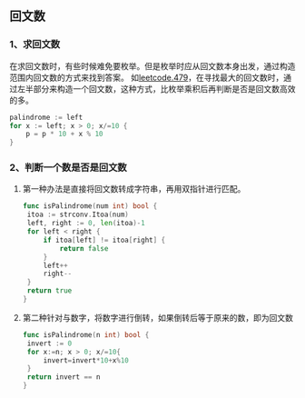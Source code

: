 ﻿## 回文数
### 1、求回文数
在求回文数时，有些时候难免要枚举。但是枚举时应从回文数本身出发，通过构造范围内回文数的方式来找到答案。
如[leetcode.479](https://leetcode-cn.com/problems/largest-palindrome-product/)，在寻找最大的回文数时，通过左半部分来构造一个回文数，这种方式，比枚举乘积后再判断是否是回文数高效的多。

```go
palindrome := left
for	x := left; x > 0; x/=10 {
	p = p * 10 + x % 10
}
```

### 2、判断一个数是否是回文数

1. 第一种办法是直接将回文数转成字符串，再用双指针进行匹配。

   ```go
   func isPalindrome(num int) bool {
   	itoa := strconv.Itoa(num)
   	left, right := 0, len(itoa)-1
   	for left < right {
   		if itoa[left] != itoa[right] {
   			return false
   		}
   		left++
   		right--
   	}
   	return true
   }
   ```

2. 第二种针对与数字，将数字进行倒转，如果倒转后等于原来的数，即为回文数

   ```go
   func isPalindrome(n int) bool {
   	invert := 0
   	for x:=n; x > 0; x/=10{
   		invert=invert*10+x%10
   	}
   	return invert == n
   }
   ```

   